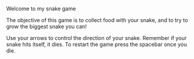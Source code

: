 Welcome to my snake game

The objective of this game is to collect food with your snake, and to try to grow the biggest snake you can!

Use your arrows to control the direction of your snake.
Remember if your snake hits itself, it dies. 
To restart the game press the spacebar once you die.
